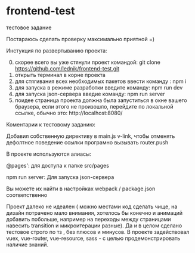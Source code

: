 # frontend-test
тестовое задание

Постараюсь сделать проверку максимально приятной =)

Инстукция по развертыванию проекта:

0. скорее всего вы уже стянули проект командой:
git clone https://github.com/lednik/frontend-test.git
1. открыть терминал в корне проекта
2. для стягивания всех необходимых пакетов ввести команду :
npm i
3. для запуска в режиме разработки введите команду:
npm run dev
4. для запуска json-сервера введие команду:
npm run server
5. поидее страница проекта должна была запуститься в окне вашего браузера, если этого не произошло, перейдите по локальной ссылке, обычно это:
http://localhost:8080/

Коментарии к тестовому заданию:

Добавил собственную директиву в main.js v-link, чтобы отменять дефолтное поведение ссылки програмно вызывать router.push
 
В проекте используются алиасы: 

@pages': для доступа к папке src/pages

npm run server:  Для запуска json-сервера

Вы можете их найти в настройках webpack / package.json соответственно

Проект далеко не идеален ( можно местами код сделать чище, на дизайн потрачено мало внимания, хотелось бы конечно и анимаций добавить побольше, например на переходы между страницами навесить transition и микроитерации разные). Да и в целом сделано тестовое строго по тз , без плюсов и минусов.
В проекте задействовал vuex, vue-router, vue-resource, sass - с целью продемонстрировать наличие знаний.
